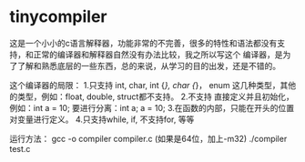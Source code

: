 # tinycompiler

这是一个小小的c语言解释器，功能非常的不完善，很多的特性和语法都没有支持，和正常的编译器和解释器自然没有办法比较，我之所以写这个
编译器，是为了了解和熟悉底层的一些东西，总的来说，从学习的目的出发，还是不错的。

这个编译器的局限：
1.只支持 int, char, int {*}, char {*}， enum 这几种类型，其他的类型，例如：float, double, struct都不支持。
2.不支持 直接定义并且初始化，例如：int a = 10; 要进行分离：int a; a = 10;
3.在函数的内部，只能在开头的位置对变量进行定义。
4.只支持while, if, 不支持for, 等等


运行方法：
gcc -o compiler compiler.c (如果是64位，加上-m32)
./compiler test.c
